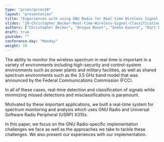 ```yaml
---
type: "grcon/grcon18"
layout: "presentation"
title: "Experiences with using GNU Radio for Real-time Wireless Signal Classification"
slides: "10-Christopher_Becker-Real-time-Wireless-Signal-Classification.pdf"
authors: ["Christopher Becker", "Aniqua Baset", "Sneha Kasera", "Kurt Derr", "Samuel Ramirez"]
draft: true
youtube: ""
conference-day: "Monday"
weight: 10
---
```

The ability to monitor the wireless spectrum in real-time is important in a variety of environments including high-security and control-system environments such as power plants and military facilities, as well as shared spectrum environments such as the 3.5 GHz band model that was announced by the Federal Communications Commission (FCC).

In all of these cases, real-time detection and classification of signals while minimizing missed detections and misclassifications is paramount.

Motivated by these important applications, we built a real-time system for spectrum monitoring and analysis which uses GNU Radio and Universal Software Radio Peripheral (USRP) X310s.

In this paper, we focus on the GNU Radio-specific implementation challenges we face as well as the approaches we take to tackle these challenges. We also present our experiences with our implementation.
